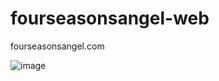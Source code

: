 # fourseasonsangel-web
fourseasonsangel.com

![image](https://user-images.githubusercontent.com/27353/226972627-3f0e6674-f666-49bc-8117-f6edf1184d97.png)
